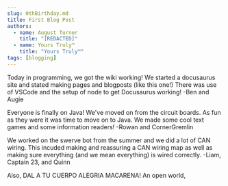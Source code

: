 ```yaml
---
slug: 0thBirthday.md
title: First Blog Post
authors:
  - name: August Turner
    title: "[REDACTED]"
  - name: Yours Truly™
    title: "Yours Truly™"
tags: [blogging]
---
```


Today in programming, we got the wiki working! We started a docusaurus site and stated making pages and blogposts (like this one!)
There was use of VSCode and the setup of node to get Docusaurus working! -Ben and Augie

Everyone is finally on Java! We've moved on from the circuit boards. As fun as they were it was time to move on to Java. 
We made some cool text games and some information readers! -Rowan and CornerGremlin

We worked on the swerve bot from the summer and we did a lot of CAN wiring. This incuded making and reassuring a CAN wiring map as well as making sure everything (and we mean everything) is wired correctly. -Liam, Captain 23, and Quinn

Also,
DAL A TU CUERPO ALEGRIA MACARENA!
An open world,
